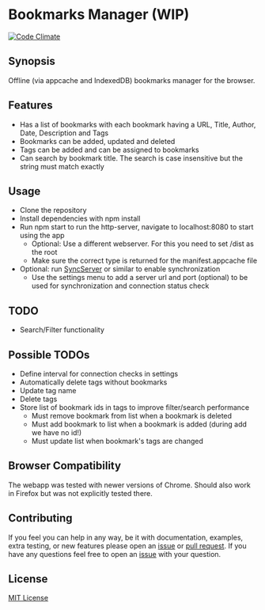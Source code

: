 # Bookmarks Manager (WIP)

[![Code Climate](https://codeclimate.com/github/nponiros/bookmarks_manager/badges/gpa.svg)](https://codeclimate.com/github/nponiros/bookmarks_manager)

## Synopsis

Offline (via appcache and IndexedDB) bookmarks manager for the browser.

## Features

* Has a list of bookmarks with each bookmark having a URL, Title, Author, Date, Description and Tags
* Bookmarks can be added, updated and deleted
* Tags can be added and can be assigned to bookmarks
* Can search by bookmark title. The search is case insensitive but the string must match exactly

## Usage

* Clone the repository
* Install dependencies with npm install
* Run npm start to run the http-server, navigate to localhost:8080 to start using the app
  * Optional: Use a different webserver. For this you need to set /dist as the root
  * Make sure the correct type is returned for the manifest.appcache file
* Optional: run [SyncServer](https://github.com/nponiros/sync_server) or similar to enable synchronization
  * Use the settings menu to add a server url and port (optional) to be used for synchronization and connection status check

## TODO

* Search/Filter functionality

## Possible TODOs

* Define interval for connection checks in settings
* Automatically delete tags without bookmarks
* Update tag name
* Delete tags
* Store list of bookmark ids in tags to improve filter/search performance
  * Must remove bookmark from list when a bookmark is deleted
  * Must add bookmark to list when a bookmark is added (during add we have no id!)
  * Must update list when bookmark's tags are changed

## Browser Compatibility

The webapp was tested with newer versions of Chrome. Should also work in Firefox but was not explicitly tested there.

## Contributing

If you feel you can help in any way, be it with documentation, examples, extra testing, or new features please open an [issue](https://github.com/nponiros/bookmarks_manager/issues) or [pull request](https://github.com/nponiros/bookmarks_manager/pulls).
If you have any questions feel free to open an [issue](https://github.com/nponiros/bookmarks_manager/issues) with your question.

## License
[MIT License](./LICENSE)
